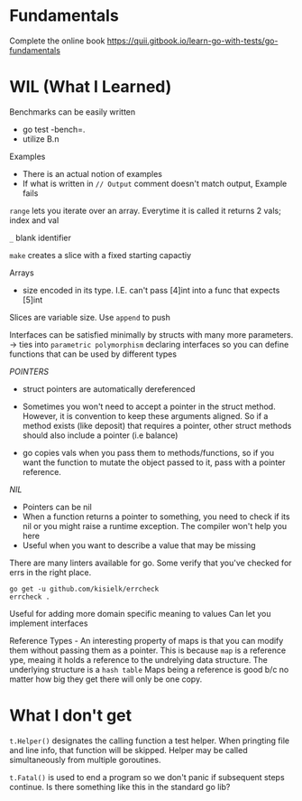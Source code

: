 # Fundamentals

Complete the online book https://quii.gitbook.io/learn-go-with-tests/go-fundamentals
# WIL (What I Learned)

Benchmarks can be easily written
- go test -bench=.
- utilize B.n

Examples
- There is an actual notion of examples
- If what is written in `// Output` comment doesn't match output, Example fails

`range` lets you iterate over an array. Everytime it is called it returns 2 vals; index and val

`_` blank identifier

`make` creates a slice with a fixed starting capactiy

Arrays
- size encoded in its type. I.E. can't pass [4]int into a func that expects [5]int

Slices are variable size. Use `append` to push

Interfaces can be satisfied minimally by structs with many more parameters.
-> ties into `parametric polymorphism` declaring interfaces so you can define functions that can be used by different types

*POINTERS*
- struct pointers are automatically dereferenced
- Sometimes you won't need to accept a pointer in the struct method. However, it is convention to keep these arguments aligned. So if a method exists (like deposit) that requires a pointer, other struct methods should also include a pointer (i.e balance)

- go copies vals when you pass them to methods/functions, so if you want the function to mutate the object passed to it, pass with a pointer reference.

*NIL*
- Pointers can be nil
- When a function returns a pointer to something, you need to check if its nil or you might raise a runtime exception. The compiler won't help you here
- Useful when you want to describe a value that may be missing

There are many linters available for go. Some verify that you've checked for errs in the right place.
```
go get -u github.com/kisielk/errcheck
errcheck .
```

Useful for adding more domain specific meaning to values
Can let you implement interfaces

Reference Types - An interesting property of maps is that you can modify them without passing them as a pointer. This is because `map` is a reference ype, meaing it holds a reference to the undrelying data structure. The underlying structure is a `hash table` Maps being a reference is good b/c no matter how big they get there will only be one copy.

# What I don't get

`t.Helper()` designates the calling function a test helper. When pringting file and line info, that function will be skipped. Helper may be called simultaneously from multiple goroutines.

`t.Fatal()` is used to end a program so we don't panic if subsequent steps continue. Is there something like this in the standard go lib?